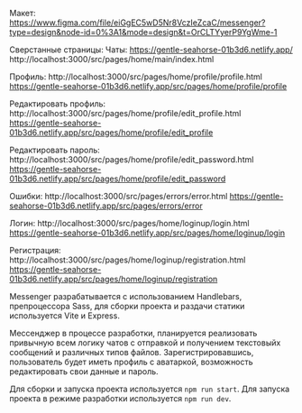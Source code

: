 Макет: https://www.figma.com/file/eiGgEC5wD5Nr8VczIeZcaC/messenger?type=design&node-id=0%3A1&mode=design&t=OrCLTYyerP9YgWme-1


Сверстанные страницы:
Чаты: 
https://gentle-seahorse-01b3d6.netlify.app/
http://localhost:3000/src/pages/home/main/index.html


Профиль: 
http://localhost:3000/src/pages/home/profile/profile.html
https://gentle-seahorse-01b3d6.netlify.app/src/pages/home/profile/profile

Редактировать профиль: 
http://localhost:3000/src/pages/home/profile/edit_profile.html
https://gentle-seahorse-01b3d6.netlify.app/src/pages/home/profile/edit_profile

Редактировать пароль: 
http://localhost:3000/src/pages/home/profile/edit_password.html
https://gentle-seahorse-01b3d6.netlify.app/src/pages/home/profile/edit_password

Ошибки: 
http://localhost:3000/src/pages/errors/error.html
https://gentle-seahorse-01b3d6.netlify.app/src/pages/errors/error

Логин: 
http://localhost:3000/src/pages/home/loginup/login.html
https://gentle-seahorse-01b3d6.netlify.app/src/pages/home/loginup/login

Регистрация: 
http://localhost:3000/src/pages/home/loginup/registration.html
https://gentle-seahorse-01b3d6.netlify.app/src/pages/home/loginup/registration

Messenger разрабатывается с использованием Hаndlebars, препроцессора Sass, для сборки проекта и раздачи статики используется Vite и Express.

Мессенджер в процессе разработки, планируется реализовать привычную всем логику чатов с отправкой и получением текстовыйх сообщений и различных типов файлов.
Зарегистрировавшись, пользователь будет иметь профиль с аватаркой, возможность редактировать свои данные и пароль.


Для сборки и запуска проекта используется ```npm run start```.
Для запуска проекта в режиме разработки используется ```npm run dev```.